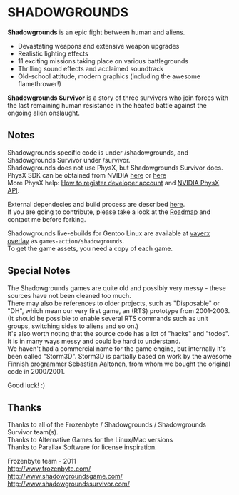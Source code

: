 SHADOWGROUNDS
=============

**Shadowgrounds** is an epic fight between human and aliens.

* Devastating weapons and extensive weapon upgrades
* Realistic lighting effects
* 11 exciting missions taking place on various battlegrounds
* Thrilling sound effects and acclaimed soundtrack
* Old-school attitude, modern graphics (including the awesome flamethrower!)

**Shadowgrounds Survivor** is a story of three survivors who join forces with the last remaining human resistance in the heated battle against the ongoing alien onslaught.


Notes
-----

Shadowgrounds specific code is under /shadowgrounds, and Shadowgrounds Survivor under /survivor.<br/>
Shadowgrounds does not use PhysX, but Shadowgrounds Survivor does.<br/>
PhysX SDK can be obtained from NVIDIA [here](http://developer.nvidia.com/physx/) or
[here](http://supportcenteronline.com/ics/support/default.asp?deptID=1949)<br/>
More PhysX help: [How to register developer account](http://physxinfo.com/news/901/how-to-register-developer-account-to-get-physx-sdk-access/)
and [NVIDIA PhysX API](http://knol.google.com/k/introduction-to-the-nvidia-physx-api).<br/>

External dependecies and build process are described [here](http://github.com/vayerx/shadowgrounds/wiki/Build).<br/>
If you are going to contribute, please take a look at the [Roadmap](http://github.com/vayerx/shadowgrounds/wiki/Roadmap) and contact me before forking.

Shadowgrounds live-ebuilds for Gentoo Linux are available at [vayerx overlay](http://github.com/vayerx/vayerx-gentoo/) as `games-action/shadowgrounds`.<br/>
To get the game assets, you need a copy of each game.


Special Notes
-------------

The Shadowgrounds games are quite old and possibly very messy - these sources have not been cleaned too much.<br/>
There may also be references to older projects, such as "Disposable" or "DH", which mean our very first game,
an (RTS) prototype from 2001-2003. (It should be possible to enable several RTS commands such as unit groups,
switching sides to aliens and so on.)<br/>
It's also worth noting that the source code has a lot of "hacks" and "todos". It is in many ways messy and
could be hard to understand.<br/>
We haven't had a commercial name for the game engine, but internally it's been called "Storm3D". Storm3D is
partially based on work by the awesome Finnish programmer Sebastian Aaltonen, from whom we bought the original
code in 2000/2001.

Good luck! :)


Thanks
------

Thanks to all of the Frozenbyte / Shadowgrounds / Shadowgrounds Survivor team(s).<br/>
Thanks to Alternative Games for the Linux/Mac versions<br/>
Thanks to Parallax Software for license inspiration.<br/>

Frozenbyte team - 2011<br/>
http://www.frozenbyte.com/<br/>
http://www.shadowgroundsgame.com/<br/>
http://www.shadowgroundssurvivor.com/

